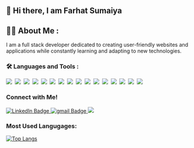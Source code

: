 ## 👋 Hi there, I am Farhat Sumaiya

## :woman_technologist: About Me :



I am a full stack developer dedicated to creating user-friendly websites and applications while constantly learning and adapting to new technologies.


### :hammer_and_wrench: Languages and Tools :
<div id="badges">
  
  <img src="https://img.shields.io/badge/AWS-%23FF9900.svg?style=for-the-badge&logo=amazon-aws&logoColor=white">&nbsp;
  <img src="https://img.shields.io/badge/Render-%46E3B7.svg?style=for-the-badge&logo=render&logoColor=white"/>&nbsp;
  <img src="https://img.shields.io/badge/Visual%20Studio%20Code-0078d7.svg?style=for-the-badge&logo=visual-studio-code&logoColor=white"/>&nbsp;
  <img src="https://img.shields.io/badge/css3-%231572B6.svg?style=for-the-badge&logo=css3&logoColor=white"/>&nbsp;
  <img src="https://img.shields.io/badge/html5-%23E34F26.svg?style=for-the-badge&logo=html5&logoColor=white"/>&nbsp;
  <img src="https://img.shields.io/badge/javascript-%23323330.svg?style=for-the-badge&logo=javascript&logoColor=%23F7DF1E"/>&nbsp;
  <img src="https://img.shields.io/badge/ruby-%23CC342D.svg?style=for-the-badge&logo=ruby&logoColor=white"/>&nbsp;
   <img src="https://img.shields.io/badge/Postman-FF6C37?style=for-the-badge&logo=postman&logoColor=white"/>&nbsp;
   <img src="https://img.shields.io/badge/github-%23121011.svg?style=for-the-badge&logo=github&logoColor=white"/>&nbsp;
   <img src="https://img.shields.io/badge/node.js-6DA55F?style=for-the-badge&logo=node.js&logoColor=white"/>&nbsp;
   <img src="https://img.shields.io/badge/express.js-%23404d59.svg?style=for-the-badge&logo=express&logoColor=%2361DAFB"/>&nbsp;
   <img src="https://img.shields.io/badge/MongoDB-%234ea94b.svg?style=for-the-badge&logo=mongodb&logoColor=white"/>&nbsp;
   <img src="https://img.shields.io/badge/mysql-%2300f.svg?style=for-the-badge&logo=mysql&logoColor=white"/>&nbsp;
  <img src="https://img.shields.io/badge/bootstrap-%238511FA.svg?style=for-the-badge&logo=bootstrap&logoColor=white"/>&nbsp;
  <img src="https://img.shields.io/badge/react-%2320232a.svg?style=for-the-badge&logo=react&logoColor=%2361DAFB"/>&nbsp;
    <img src="https://img.shields.io/badge/redux-%23593d88.svg?style=for-the-badge&logo=redux&logoColor=white"/>&nbsp;
</div>


### Connect with Me!

<div id="badges">
  <a href="[your-linkedin-URL](https://www.linkedin.com/in/farhat-sumaiya-4704b11a3/)">
    <img src="https://img.shields.io/badge/LinkedIn-blue?style=for-the-badge&logo=linkedin&logoColor=white" alt="LinkedIn Badge"/>
  </a>
    <a href="farhat.sumaiya@gmail.com">
    <img src="https://img.shields.io/badge/Gmail-red?style=for-the-badge&logo=gmail&logoColor=white" alt="gmail Badge"/>
  </a>
  <a href="https://farhatt18.github.io/Portfolio/">
    <img src="https://img.shields.io/badge/Portfolio-%23000000.svg?style=for-the-badge&logo=firefox&logoColor=#FF7139"/>
  </a>
</div>

### Most Used Langugages: 

[![Top Langs](https://github-readme-stats.vercel.app/api/top-langs/?username=farhatt18)](https://github.com/farhatt18/github-readme-stats)



